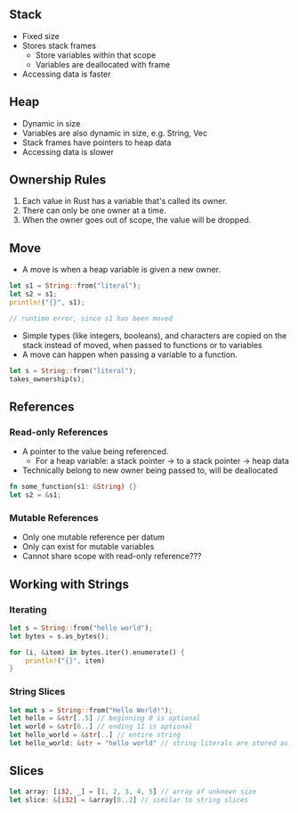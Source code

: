 ## Stack
- Fixed size
- Stores stack frames
	- Store variables within that scope
	- Variables are deallocated with frame
- Accessing data is faster

## Heap
- Dynamic in size
- Variables are also dynamic in size, e.g. String, Vec
- Stack frames have pointers to heap data
- Accessing data is slower

## Ownership Rules
1. Each value in Rust has a variable that's called its owner.
2. There can only be one owner at a time.
3. When the owner goes out of scope, the value will be dropped.

## Move
- A move is when a heap variable is given a new owner.
```rust
let s1 = String::from("literal");
let s2 = s1;
println!("{}", s1);

// runtime error, since s1 has been moved
```
- Simple types (like integers, booleans), and characters are copied on the stack instead of moved, when passed to functions or to variables
- A move can happen when passing a variable to a function.
```rust
let s = String::from("literal");
takes_ownership(s);
```

## References
### Read-only References
- A pointer to the value being referenced.
	- For a heap variable: a stack pointer -> to a stack pointer -> heap data
- Technically belong to new owner being passed to, will be deallocated
```rust
fn some_function(s1: &String) {}
let s2 = &s1;
```

### Mutable References
- Only one mutable reference per datum
- Only can exist for mutable variables
- Cannot share scope with read-only reference???

## Working with Strings
### Iterating
```rust
let s = String::from("hello world");
let bytes = s.as_bytes();

for (i, &item) in bytes.iter().enumerate() {
	println!("{}", item)
}
```

### String Slices
```rust
let mut s = String::from("Hello World!");
let hello = &str[..5] // beginning 0 is optional
let world = &str[6..] // ending 11 is optional
let hello_world = &str[..] // entire string
let hello_world: &str = "hello world" // string literals are stored as &str
```

## Slices
```rust
let array: [i32, _] = [1, 2, 3, 4, 5] // array of unknown size
let slice: &[i32] = &array[0..2] // similar to string slices
```